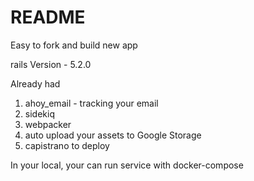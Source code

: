 # README

Easy to fork and build new app

rails Version - 5.2.0

Already had

1. ahoy_email - tracking your email
2. sidekiq 
3. webpacker 
4. auto upload your assets to Google Storage 
5. capistrano to deploy 

In your local, your can run service with docker-compose
